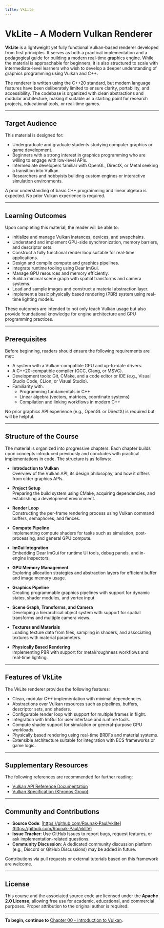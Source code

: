 ```yaml
---
title: VkLite
---
```


# VkLite – A Modern Vulkan Renderer

**VkLite** is a lightweight yet fully functional Vulkan-based renderer developed from first principles. It serves as both a practical implementation and a pedagogical guide for building a modern real-time graphics engine. While the material is approachable for beginners, it is also structured to scale with intermediate-level learners who wish to develop a deeper understanding of graphics programming using Vulkan and C++.

The renderer is written using the C++20 standard, but modern language features have been deliberately limited to ensure clarity, portability, and accessibility. The codebase is organized with clean abstractions and modular architecture, making it suitable as a starting point for research projects, educational tools, or real-time games.

---

## Target Audience

This material is designed for:

- Undergraduate and graduate students studying computer graphics or game development.
- Beginners with a strong interest in graphics programming who are willing to engage with low-level APIs.
- Intermediate developers familiar with OpenGL, DirectX, or Metal seeking a transition into Vulkan.
- Researchers and hobbyists building custom engines or interactive simulation environments.

A prior understanding of basic C++ programming and linear algebra is expected. No prior Vulkan experience is required.

---

## Learning Outcomes

Upon completing this material, the reader will be able to:

- Initialize and manage Vulkan instances, devices, and swapchains.
- Understand and implement GPU-side synchronization, memory barriers, and descriptor sets.
- Construct a fully functional render loop suitable for real-time applications.
- Design and compile compute and graphics pipelines.
- Integrate runtime tooling using Dear ImGui.
- Manage GPU resources and memory efficiently.
- Build a minimal scene graph with spatial transforms and camera systems.
- Load and sample images and construct a material abstraction layer.
- Implement a basic physically based rendering (PBR) system using real-time lighting models.

These outcomes are intended to not only teach Vulkan usage but also provide foundational knowledge for engine architecture and GPU programming practices.

---

## Prerequisites

Before beginning, readers should ensure the following requirements are met:

- A system with a Vulkan-compatible GPU and up-to-date drivers.
- A C++20-compatible compiler (GCC, Clang, or MSVC).
- Development tools: Git, CMake, and a code editor or IDE (e.g., Visual Studio Code, CLion, or Visual Studio).
- Familiarity with:
    - Programming fundamentals in C++
    - Linear algebra (vectors, matrices, coordinate systems)
    - Compilation and linking workflows in modern C++

No prior graphics API experience (e.g., OpenGL or DirectX) is required but will be helpful.

---

## Structure of the Course

The material is organized into progressive chapters. Each chapter builds upon concepts introduced previously and concludes with practical implementations in code. The structure is as follows:

- **Introduction to Vulkan**  
  Overview of the Vulkan API, its design philosophy, and how it differs from older graphics APIs.

- **Project Setup**  
  Preparing the build system using CMake, acquiring dependencies, and establishing a development environment.

- **Render Loop**  
  Constructing the per-frame rendering process using Vulkan command buffers, semaphores, and fences.

- **Compute Pipeline**  
  Implementing compute shaders for tasks such as simulation, post-processing, and general GPU compute.

- **ImGui Integration**  
  Embedding Dear ImGui for runtime UI tools, debug panels, and in-engine inspectors.

- **GPU Memory Management**  
  Exploring allocation strategies and abstraction layers for efficient buffer and image memory usage.

- **Graphics Pipeline**  
  Creating programmable graphics pipelines with support for dynamic states, shader modules, and vertex input.

- **Scene Graph, Transforms, and Camera**  
  Developing a hierarchical object system with support for spatial transforms and multiple camera views.

- **Textures and Materials**  
  Loading texture data from files, sampling in shaders, and associating textures with material parameters.

- **Physically Based Rendering**  
  Implementing PBR with support for metal/roughness workflows and real-time lighting.

---

## Features of VkLite

The VkLite renderer provides the following features:

- Clean, modular C++ implementation with minimal dependencies.
- Abstractions over Vulkan resources such as pipelines, buffers, descriptor sets, and shaders.
- Configurable render loop with support for multiple frames in flight.
- Integration with ImGui for user interface and runtime tools.
- Compute shader support for simulation or general-purpose GPU workloads.
- Physically based rendering using real-time BRDFs and material systems.
- Extensible architecture suitable for integration with ECS frameworks or game logic.

---

## Supplementary Resources

The following references are recommended for further reading:

- [Vulkan API Reference Documentation](https://vulkan.lunarg.com)
- [Vulkan Specification (Khronos Group)](https://registry.khronos.org/vulkan/specs/1.3/html/vkspec.html)

---

## Community and Contributions

- **Source Code**: [https://github.com/Rounak-Paul/vklite](https://github.com/Rounak-Paul/vklite)
- **Issue Tracker**: Use GitHub Issues to report bugs, request features, or ask implementation-related questions.
- **Community Discussion**: A dedicated community discussion platform (e.g., Discord or GitHub Discussions) may be added in future.

Contributions via pull requests or external tutorials based on this framework are welcome.

---

## License

This course and the associated source code are licensed under the **Apache 2.0 License**, allowing free use for academic, educational, and commercial purposes. Proper attribution to the original author is required.

---

**To begin, continue to** [Chapter 00 – Introduction to Vulkan](00/Introduction.md).